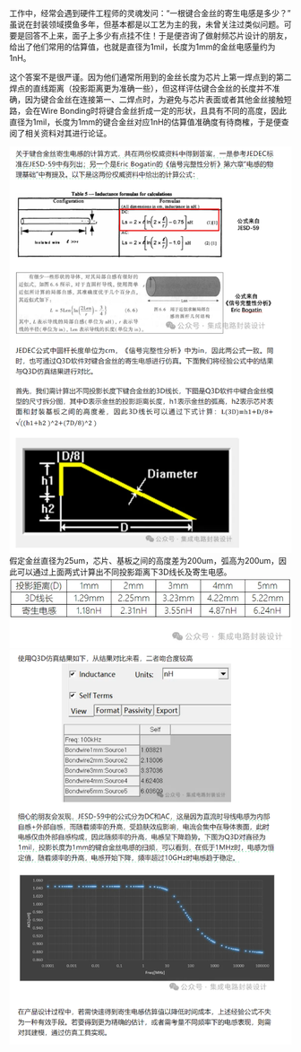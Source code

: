 工作中，经常会遇到硬件工程师的灵魂发问：“一根键合金丝的寄生电感是多少？” 虽说在封装领域摸鱼多年，但基本都是以工艺为主的我，未曾关注过类似问题。可要是回答不上来，面子上多少有点挂不住！于是便咨询了做射频芯片设计的朋友，给出了他们常用的估算值，也就是直径为1mil，长度为1mm的金丝电感量约为1nH。

这个答案不是很严谨。因为他们通常所用到的金丝长度为芯片上第一焊点到的第二焊点的直线距离（投影距离更为准确一些），但这样评估键合金丝的长度并不准确，因为键合金丝在连接第一、二焊点时，为避免与芯片表面或者其他金丝接触短路，会在Wire Bonding时将键合金丝折成一定的形状，且具有不同的高度，因此直径为1mil，长度为1mm的键合金丝对应1nH的估算值准确度有待商榷，于是便查阅了相关资料对其进行论证。

![](../readme.assets/Pasted%20image%2020250101122636.png)
假定金丝直径为25um，芯片、基板之间的高度差为200um，弧高为200um，因此可以通过上面两式计算出不同投影距离下3D线长及寄生电感。
![](../readme.assets/Pasted%20image%2020250101122648.png)
![](../readme.assets/Pasted%20image%2020250101122655.png)



